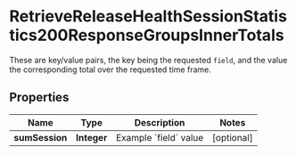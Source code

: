 

# RetrieveReleaseHealthSessionStatistics200ResponseGroupsInnerTotals

These are key/value pairs, the key being the requested `field`, and the value the corresponding total over the requested time frame.

## Properties

| Name | Type | Description | Notes |
|------------ | ------------- | ------------- | -------------|
|**sumSession** | **Integer** | Example &#x60;field&#x60; value |  [optional] |



